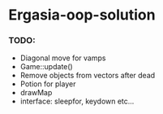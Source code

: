 # Ergasia-oop-solution

<h3>TODO:</h3> 
<ul> 
  <li>Diagonal move for vamps</li>
  <li> Game::update()</li>
  <li>Remove objects from vectors after dead</li>
  <li>Potion for player</li>
  <li>drawMap</li>
  <li>interface: sleepfor, keydown etc... </li>
</ul>
